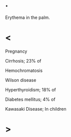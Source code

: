 # .

Erythema in the palm.

# <

Pregnancy

Cirrhosis; 23% of

Hemochromatosis

Wilson disease

Hyperthyroidism; 18% of

Diabetes mellitus; 4% of

Kawasaki Disease; In children

# >
